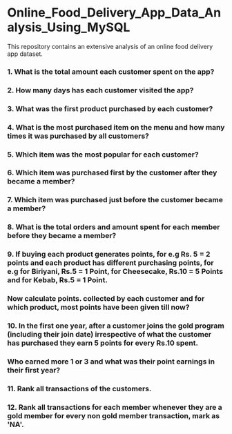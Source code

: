 # Online_Food_Delivery_App_Data_Analysis_Using_MySQL
This repository contains an extensive analysis of an online food delivery app dataset.

### 1. What is the total amount each customer spent on the app?
### 2. How many days has each customer visited the app?
### 3. What was the first product purchased by each customer?
### 4. What is the most purchased item on the menu and how many times it was purchased by all customers?
### 5. Which item was the most popular for each customer?
### 6. Which item was purchased first by the customer after they became a member?
### 7. Which item was purchased just before the customer became a member?
### 8. What is the total orders and amount spent for each member before they became a member?
### 9. If buying each product generates points, for e.g Rs. 5 = 2 points and each product has different purchasing points, for e.g for Biriyani, Rs.5 = 1 Point, for Cheesecake, Rs.10 = 5 Points and for Kebab, Rs.5 = 1 Point. 
### Now calculate points. collected by each customer and for which product, most points have been given till now?
### 10. In the first one year, after a customer joins the gold program (including their join date) irrespective of what the customer has purchased they earn 5 points for every Rs.10 spent.
### Who earned more 1 or 3 and what was their point earnings in their first year?
### 11. Rank all transactions of the customers.
### 12. Rank all transactions for each member whenever they are a gold member for every non gold member transaction, mark as 'NA'.
